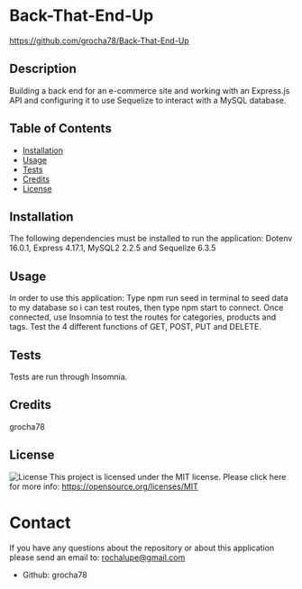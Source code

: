 # Back-That-End-Up
https://github.com/grocha78/Back-That-End-Up
## Description 
Building a back end for an e-commerce site and working with an Express.js API and configuring it to use Sequelize to interact with a MySQL database.
## Table of Contents
- [Installation](#installation)
- [Usage](#usage)
- [Tests](#tests)
- [Credits](#credits)
- [License](#license)
## Installation
The following dependencies must be installed to run the application:
Dotenv 16.0.1, Express 4.17.1, MySQL2 2.2.5 and Sequelize 6.3.5
## Usage
In order to use this application: Type npm run seed in terminal to seed data to my database so i can test routes, then type npm start to connect. Once connected, use Insomnia to test the routes for categories, products and tags. Test the 4 different functions of GET, POST, PUT and DELETE. 
## Tests
Tests are run through Insomnia.
## Credits
grocha78
## License
![License](https://img.shields.io/badge/license-MIT-green.svg)
This project is licensed under the MIT license. Please click here for more info: https://opensource.org/licenses/MIT
# Contact
If you have any questions about the repository or about this application please send an email to: rochalupe@gmail.com
- Github: grocha78
